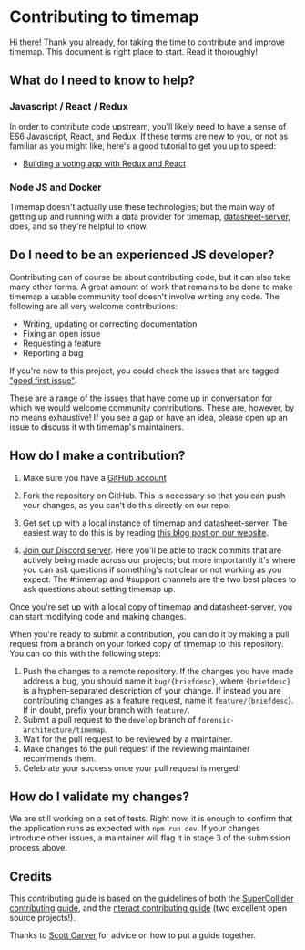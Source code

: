 # Contributing to timemap 

Hi there! Thank you already, for taking the time to contribute and improve
timemap. This document is right place to start. Read it thoroughly!

## What do I need to know to help?
### Javascript / React / Redux
In order to contribute code upstream, you'll likely need to have a sense of ES6
Javascript, React, and Redux. If these terms are new to you, or not as familiar
as you might like, here's a good tutorial to get you up to speed:

- [Building a voting app with Redux and React](https://teropa.info/blog/2015/09/10/full-stack-redux-tutorial.html)

### Node JS and Docker
Timemap doesn't actually use these technologies; but the main way of getting up
and running with a data provider for timemap,
[datasheet-server](https://github.com/forensic-architecture/datasheet-server),
does, and so they're helpful to know.

## Do I need to be an experienced JS developer? 
Contributing can of course be about contributing code, but it can also take
many other forms. A great amount of work that remains to be done to make
timemap a usable community tool doesn't involve writing any code. The following
are all very welcome contributions:

- Writing, updating or correcting documentation
- Fixing an open issue
- Requesting a feature
- Reporting a bug

If you're new to this project, you could check the issues that are tagged
["good first issue"](https://github.com/forensic-architecture/timemap/issues?q=is%3Aopen+is%3Aissue+label%3A%22good+first+issue%22).

These are a range of the issues that have come up in conversation for which we
would welcome community contributions. These are, however, by no means
exhaustive! If you see a gap or have an idea, please open up an issue to
discuss it with timemap's maintainers.

## How do I make a contribution? 

1. Make sure you have a [GitHub account](https://github.com/signup/free)
2. Fork the repository on GitHub. This is necessary so that you can push your
    changes, as you can't do this directly on our repo.

3. Get set up with a local instance of timemap and datasheet-server. The easiest
    way to do this is by reading [this blog post on our website](https://forensic-architecture.org/investigation/timemap-for-cartographic-platforms).
4. [Join our Discord server](https://discord.gg/PjHKHJD5KX). Here you'll be able
    to track commits that are actively being made across our projects; but more
    importantly it's where you can ask questions if something's not clear or
    not working as you expect. The #timemap and #support channels are the two
    best places to ask questions about setting timemap up.

Once you're set up with a local copy of timemap and datasheet-server, you can
start modifying code and making changes. 

When you're ready to submit a contribution, you can do it by making a pull
request from a branch on your forked copy of timemap to this repository. You
can do this with the following steps:
1. Push the changes to a remote repository. If the changes you have made
   address a bug, you should name it `bug/{briefdesc}`, where `{briefdesc}` is
   a hyphen-separated description of your change. If instead you are
   contributing changes as a feature request, name it `feature/{briefdesc`}. If
   in doubt, prefix your branch with `feature/`.
2. Submit a pull request to the `develop` branch of `forensic-architecture/timemap`.
3. Wait for the pull request to be reviewed by a maintainer.
4. Make changes to the pull request if the reviewing maintainer recommends
   them.
5. Celebrate your success once your pull request is merged!

## How do I validate my changes?
We are still working on a set of tests. Right now, it is enough to confirm that
the application runs as expected with `npm run dev`. If your changes introduce
other issues, a maintainer will flag it in stage 3 of the submission process
above.

## Credits 
This contributing guide is based on the guidelines of both the 
[SuperCollider contributing guide](https://raw.githubusercontent.com/supercollider/supercollider/develop/CONTRIBUTING.md),
and the [nteract contributing
guide](https://github.com/nteract/nteract/blob/master/CONTRIBUTING.md) (two
excellent open source projects!).

Thanks to [Scott Carver](https://github.com/scztt) for advice on how to put
a guide together.
